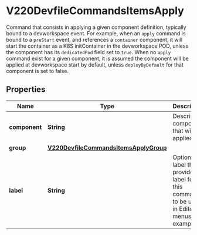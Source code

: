 

# V220DevfileCommandsItemsApply

Command that consists in applying a given component definition, typically bound to a devworkspace event.  For example, when an `apply` command is bound to a `preStart` event, and references a `container` component, it will start the container as a K8S initContainer in the devworkspace POD, unless the component has its `dedicatedPod` field set to `true`.  When no `apply` command exist for a given component, it is assumed the component will be applied at devworkspace start by default, unless `deployByDefault` for that component is set to false.
## Properties

Name | Type | Description | Notes
------------ | ------------- | ------------- | -------------
**component** | **String** | Describes component that will be applied | 
**group** | [**V220DevfileCommandsItemsApplyGroup**](V220DevfileCommandsItemsApplyGroup.md) |  |  [optional]
**label** | **String** | Optional label that provides a label for this command to be used in Editor UI menus for example |  [optional]



